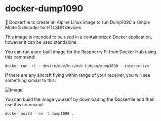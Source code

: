 # docker-dump1090
:whale2: Dockerfile to create an Alpine Linux image to run Dump1090 a simple Mode S decoder for RTLSDR devices

This image is intended to be used in a containerized Docker application, however it can be used standalone. 

You can run a pre-built image for the Raspberry Pi from Docker Hub using this command:

```
docker run -it --device/dev/bus/usb tjdean/dump1090 --interactive
```

If there are any aircraft flying within range of your receiver, you will see something similar to this:

![image](https://user-images.githubusercontent.com/45572244/111875319-10cbff80-8991-11eb-9685-417a97d3091c.png)

You can build the image yourself by downloading the Dockerfile and then use this command:

```
docker build --rm -t dump1090 .
```
